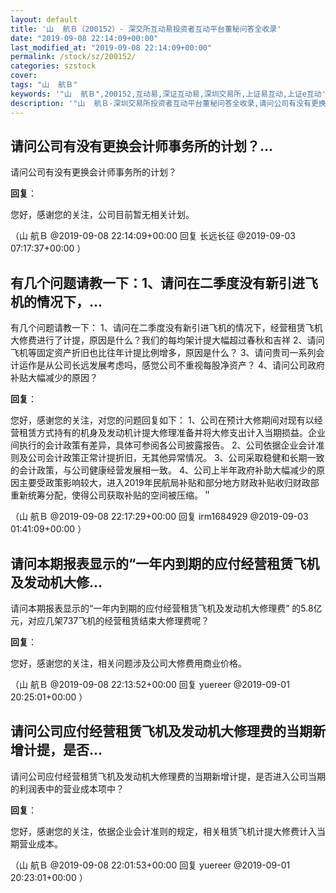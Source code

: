 ```yaml
---
layout: default
title: '山  航Ｂ（200152）- 深交所互动易投资者互动平台董秘问答全收录'
date: "2019-09-08 22:14:09+00:00"
last_modified_at: "2019-09-08 22:14:09+00:00"
permalink: /stock/sz/200152/
categories: szstock
cover: 
tags: "山  航Ｂ"
keywords: '"山  航Ｂ",200152,互动易,深证互动易,深圳交易所,上证易互动,上证e互动'
description: '"山  航Ｂ-深圳交易所投资者互动平台董秘问答全收录,请问公司有没有更换会计师事务所的计划？"'
---
```


## 请问公司有没有更换会计师事务所的计划？...

请问公司有没有更换会计师事务所的计划？

**回复**：

您好，感谢您的关注，公司目前暂无相关计划。 

（山  航Ｂ  @2019-09-08 22:14:09+00:00 回复 长远长征  @2019-09-03 07:17:37+00:00 ）

## 有几个问题请教一下：1、请问在二季度没有新引进飞机的情况下，...

有几个问题请教一下：
  1、请问在二季度没有新引进飞机的情况下，经营租赁飞机大修费进行了计提，原因是什么？我们的每均架计提大幅超过春秋和吉祥
  2、请问飞机等固定资产折旧也比往年计提比例增多，原因是什么？
 3、请问贵司一系列会计运作是从公司长远发展考虑吗，感觉公司不重视每股净资产？
4、请问公司政府补贴大幅减少的原因？

**回复**：

您好，感谢您的关注，对您的问题回复如下：
1、公司在预计大修期间对现有以经营租赁方式持有的机身及发动机计提大修理准备并将大修支出计入当期损益。企业间执行的会计政策有差异，具体可参阅各公司披露报告。
2、公司依据企业会计准则及公司会计政策正常计提折旧，无其他异常情况。
3、公司采取稳健和长期一致的会计政策，与公司健康经营发展相一致。
4、公司上半年政府补助大幅减少的原因主要受政策影响较大，进入2019年民航局补贴和部分地方财政补贴收归财政部重新统筹分配，使得公司获取补贴的空间被压缩。＂ 

（山  航Ｂ  @2019-09-08 22:17:29+00:00 回复 irm1684929  @2019-09-03 01:41:09+00:00 ）

## 请问本期报表显示的“一年内到期的应付经营租赁飞机及发动机大修...

请问本期报表显示的“一年内到期的应付经营租赁飞机及发动机大修理费” 的5.8亿元，对应几架737飞机的经营租赁结束大修理费呢？

**回复**：

您好，感谢您的关注，相关问题涉及公司大修费用商业价格。 

（山  航Ｂ  @2019-09-08 22:13:52+00:00 回复 yuereer  @2019-09-01 20:25:01+00:00 ）

## 请问公司应付经营租赁飞机及发动机大修理费的当期新增计提，是否...

请问公司应付经营租赁飞机及发动机大修理费的当期新增计提，是否进入公司当期的利润表中的营业成本项中？

**回复**：

您好，感谢您的关注，依据企业会计准则的规定，相关租赁飞机计提大修费计入当期营业成本。 

（山  航Ｂ  @2019-09-08 22:01:53+00:00 回复 yuereer  @2019-09-01 20:23:01+00:00 ）

